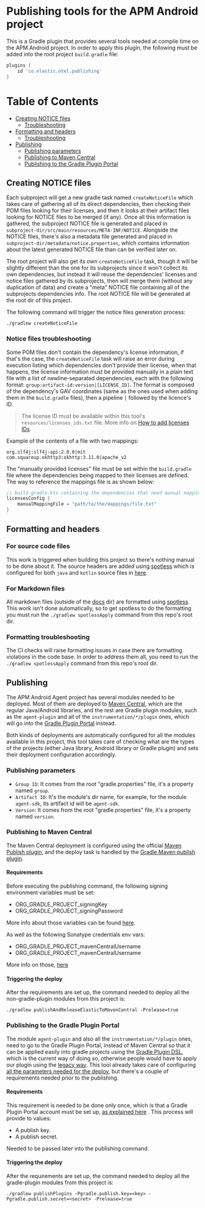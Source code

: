 # Publishing tools for the APM Android project

This is a Gradle plugin that provides several tools needed at compile time on the APM Android
project. In order to apply this plugin, the following must be added into the root
project `build.gradle` file:

```groovy
plugins {
    id 'co.elastic.otel.publishing'
}
```

Table of Contents
=================

* [Creating NOTICE files](#creating-notice-files)
  * [Troubleshooting](#notice-files-troubleshooting)
* [Formatting and headers](#formatting-and-headers)
  * [Troubleshooting](#formatting-troubleshooting)
* [Publishing](#publishing)
  * [Publishing parameters](#publishing-parameters)
  * [Publishing to Maven Central](#publishing-to-maven-central)
  * [Publishing to the Gradle Plugin Portal](#publishing-to-the-gradle-plugin-portal)

## Creating NOTICE files

Each subproject will get a new gradle task named `createNoticeFile` which takes care of gathering
all of its direct dependencies, then checking their POM files looking for their licenses, and then
it looks at their artifact files looking for NOTICE files to be merged (if any). Once all this
information is gathered, the subproject NOTICE file is generated and placed
in `subproject-dir/src/main/resources/META-INF/NOTICE`. Alongside the NOTICE files, there's also a
metadata file generated and placed in `subproject-dir/metadata/notice.properties`, which contains
information about the latest generated NOTICE file than can be verified later on.

The root project will also get its own `createNoticeFile` task, though it will be slightly different
than the one for its subprojects since it won't collect its own dependencies, but instead it will
reuse the dependencies' licenses and notice files gathered by its subprojects, then will merge
them (without any duplication of data) and create a "meta" NOTICE file containing all of the
subprojects dependencies info. The root NOTICE file will be generated at the root dir of this
project.

The following command will trigger the notice files generation process:

```text
./gradlew createNoticeFile
```

### Notice files troubleshooting

Some POM files don't contain the dependency's license information, if that's the case,
the `createNoticeFile` task will raise an error during execution listing which dependencies don't
provide their license, when that happens, the license information must be provided manually in a
plain text file with a list of newline-separated dependencies, each with the following
format: `group:artifact-id:version|[LICENSE_ID]`. The format is composed of the dependency's GAV
coordinates (same as the ones used when adding them in the `build.gradle` files), then a
pipeline `|` followed by the licence's ID.

> The license ID must be available within this tool's `resources/licenses_ids.txt` file. More info
> on [How to add licenses IDs](docs/adding-license-ids.md).

Example of the contents of a file with two mappings:

```text
org.slf4j:slf4j-api:2.0.0|mit
com.squareup.okhttp3:okhttp:3.11.0|apache_v2
```

The "manually provided licenses" file must be set within the `build.gradle` file where the
dependencies being mapped to their licenses are defined. The way to reference the mappings file is
as shown below:

```groovy
// build.gradle.kts containing the dependencies that need manual mapping.
licensesConfig {
    manualMappingFile = "path/to/the/mappings/file.txt"
}
```

## Formatting and headers

### For source code files

This work is triggered when building this project so there's nothing manual to be done about it. The
source headers are added using [spotless](https://github.com/diffplug/spotless) which is configured
for both `java` and `kotlin` source files
in [here](src/main/java/co/elastic/otel/android/compilation/tools/sourceheader/subplugins).

### For Markdown files

All markdown files (outside of the [docs](../docs) dir) are formatted using [spotless](https://github.com/diffplug/spotless). This work isn't done automatically, 
so to get spotless to do the formatting you must run the `./gradlew spotlessApply` command from this repo's root dir.

### Formatting troubleshooting

The CI checks will raise formatting issues in case there are formatting violations in the code base. In order to address them all,
you need to run the `./gradlew spotlessApply` command from this repo's root dir.

## Publishing

The APM Android Agent project has several modules needed to be deployed. Most of them are deployed
to [Maven Central](https://central.sonatype.com/), which are the regular Java/Android libraries, and the rest
are Gradle plugin modules, such as the `agent-plugin` and all of the `instrumentation/*/plugin`
ones, which will go into the [Gradle Plugin Portal](https://plugins.gradle.org/) instead.

Both kinds of deployments are automatically configured for all the modules available in this
project, this tool takes care of checking what are the types of the projects (either Java library,
Android library or Gradle plugin) and sets their deployment configuration accordingly.

### Publishing parameters

- `Group ID`: It comes from the root "gradle.properties" file, it's a property named `group`.
- `Artifact ID`: It's the module's dir name, for example, for the module `agent-sdk`, its artifact
  id will be `agent-sdk`.
- `Version`: It comes from the root "gradle.properties" file, it's a property named `version`.

### Publishing to Maven Central

The Maven Central deployment is configured using the
official [Maven Publish plugin](https://docs.gradle.org/current/userguide/publishing_maven.html),
and the deploy task is handled by
the [Gradle Maven publish plugin](https://github.com/vanniktech/gradle-maven-publish-plugin/).

#### Requirements

Before executing the publishing command, the following signing environment variables must be set:

- ORG_GRADLE_PROJECT_signingKey
- ORG_GRADLE_PROJECT_signingPassword

More info about those variables
can be found [here](https://docs.gradle.org/current/userguide/signing_plugin.html#sec:in-memory-keys).

As well as the following Sonatype credentials env vars:

- ORG_GRADLE_PROJECT_mavenCentralUsername
- ORG_GRADLE_PROJECT_mavenCentralUsername

More info on those, [here](https://vanniktech.github.io/gradle-maven-publish-plugin/central/)

#### Triggering the deploy

After the requirements are set up, the command needed to deploy all the non-gradle-plugin modules
from this project is:

```text
./gradlew publishAndReleaseElasticToMavenCentral -Prelease=true
```

### Publishing to the Gradle Plugin Portal

The module `agent-plugin` and also all the `instrumentation/*/plugin` ones, need to go to the Gradle Plugin Portal, instead of Maven Central so
that it can be applied easily into gradle projects using
the [Gradle Plugin DSL](https://docs.gradle.org/current/userguide/plugins.html#sec:plugins_block),
which is the current way of doing so, otherwise people would have to apply our plugin using
the [legacy way](https://docs.gradle.org/current/userguide/plugins.html#sec:old_plugin_application).
This tool already takes care of configuring
[all the parameters needed for the deploy](https://plugins.gradle.org/docs/publish-plugin), but
there's a couple of requirements needed prior to the publishing.

#### Requirements

This requirement is needed to be done only once, which is that a Gradle Plugin Portal account must
be set up,
[as explained here](https://docs.gradle.org/7.4/userguide/publishing_gradle_plugins.html#create_an_account_on_the_gradle_plugin_portal)
. This process will provide to values:

- A publish key.
- A publish secret.

Needed to be passed later into the publishing command.

#### Triggering the deploy

After the requirements are set up, the command needed to deploy all the gradle-plugin modules from
this project is:

```text
./gradlew publishPlugins -Pgradle.publish.key=<key> -Pgradle.publish.secret=<secret> -Prelease=true
```

